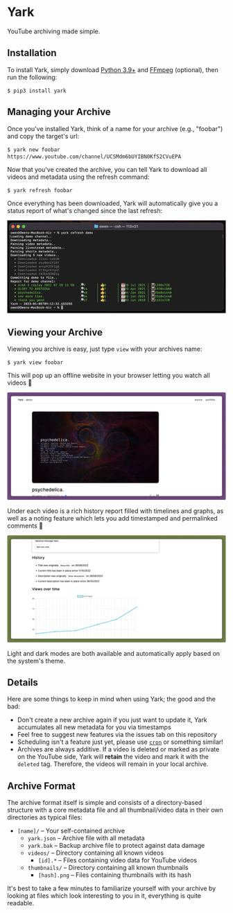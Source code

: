 # Yark

YouTube archiving made simple.

<!-- NOTE: rewrite delayed for now, ah well -->
<!-- <a href="https://github.com/Owez/yark/tree/v1.3-rewrite"><img src="./examples/images/rewrite.png" alt="Yark is being rewritten on the v1.3-rewrite branch!" width=400 /></a> -->

<!-- NOTE: uncomment when new gui is out -->
<!-- If you're reading this, you're probably trying to download/use Yark via PyPI which has been removed in newer versions. You can download a modern version of Yark [here](https://github.com/Owez/yark).
<p><img src="https://raw.githubusercontent.com/Owez/yark/1.2-support/examples/images/transition.png" alt="Version release transition" title="Version release transition" width="450" /></p> -->

## Installation

To install Yark, simply download [Python 3.9+](https://www.python.org/downloads/) and [FFmpeg](https://ffmpeg.org/) (optional), then run the following:

```shell
$ pip3 install yark
```

## Managing your Archive

Once you've installed Yark, think of a name for your archive (e.g., "foobar") and copy the target's url:

```shell
$ yark new foobar https://www.youtube.com/channel/UCSMdm6bUYIBN0KfS2CVuEPA
```

Now that you've created the archive, you can tell Yark to download all videos and metadata using the refresh command:

```shell
$ yark refresh foobar
```

Once everything has been downloaded, Yark will automatically give you a status report of what's changed since the last refresh:

<p><img src="https://raw.githubusercontent.com/Owez/yark/1.2-support/examples/images/cli_dark.png" alt="Report Demo" title="Report Demo" width="600" /></p>

## Viewing your Archive

Viewing you archive is easy, just type `view` with your archives name:

```shell
$ yark view foobar
```

This will pop up an offline website in your browser letting you watch all videos 🚀

<p><img src="https://raw.githubusercontent.com/Owez/yark/1.2-support/examples/images/viewer_light.png" alt="Viewer Demo" title="Viewer Demo" width=650 /></p>

Under each video is a rich history report filled with timelines and graphs, as well as a noting feature which lets you add timestamped and permalinked comments 👐

<p><img src="https://raw.githubusercontent.com/Owez/yark/1.2-support/examples/images/viewer_stats_light.png" alt="Viewer Demo – Stats" title="Viewer Demo – Stats" width=650 /></p>

Light and dark modes are both available and automatically apply based on the system's theme.

## Details

Here are some things to keep in mind when using Yark; the good and the bad:

- Don't create a new archive again if you just want to update it, Yark accumulates all new metadata for you via timestamps
- Feel free to suggest new features via the issues tab on this repository
- Scheduling isn't a feature just yet, please use [`cron`](https://en.wikipedia.org/wiki/Cron) or something similar!
- Archives are always additive. If a video is deleted or marked as private on the YouTube side, Yark will **retain** the video and mark it with the `deleted` tag. Therefore, the videos will remain in your local archive.

## Archive Format

The archive format itself is simple and consists of a directory-based structure with a core metadata file and all thumbnail/video data in their own directories as typical files:

- `[name]/` – Your self-contained archive
  - `yark.json` – Archive file with all metadata
  - `yark.bak` – Backup archive file to protect against data damage
  - `videos/` – Directory containing all known videos
    - `[id].*` – Files containing video data for YouTube videos
  - `thumbnails/` – Directory containing all known thumbnails
    - `[hash].png` – Files containing thumbnails with its hash

It's best to take a few minutes to familiarize yourself with your archive by looking at files which look interesting to you in it, everything is quite readable.
